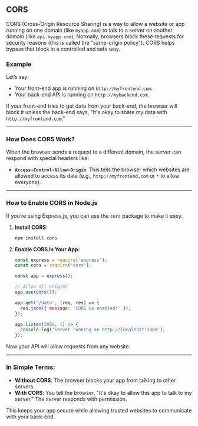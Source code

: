 ## CORS

CORS (Cross-Origin Resource Sharing) is a way to allow a website or app running on one domain (like `myapp.com`) to talk to a server on another domain (like `api.myapp.com`). Normally, browsers block these requests for security reasons (this is called the "same-origin policy"). CORS helps bypass that block in a controlled and safe way.

### Example
Let’s say:
- Your front-end app is running on `http://myfrontend.com`.
- Your back-end API is running on `http://mybackend.com`.

If your front-end tries to get data from your back-end, the browser will block it unless the back-end says, "It's okay to share my data with `http://myfrontend.com`."

---

### How Does CORS Work?
When the browser sends a request to a different domain, the server can respond with special headers like:
- **`Access-Control-Allow-Origin`**: This tells the browser which websites are allowed to access its data (e.g., `http://myfrontend.com` or `*` to allow everyone).

---

### How to Enable CORS in Node.js
If you’re using Express.js, you can use the `cors` package to make it easy.

1. **Install CORS:**
   ```bash
   npm install cors
   ```

2. **Enable CORS in Your App:**
   ```javascript
   const express = require('express');
   const cors = require('cors');

   const app = express();

   // Allow all origins
   app.use(cors());

   app.get('/data', (req, res) => {
     res.json({ message: 'CORS is enabled!' });
   });

   app.listen(3000, () => {
     console.log('Server running on http://localhost:3000');
   });
   ```

Now your API will allow requests from any website.

---

### In Simple Terms:
- **Without CORS**: The browser blocks your app from talking to other servers.
- **With CORS**: You tell the browser, "It's okay to allow this app to talk to my server." The server responds with permission.

This keeps your app secure while allowing trusted websites to communicate with your back-end.